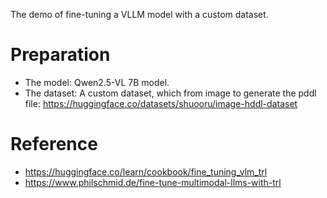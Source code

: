 The demo of fine-tuning a VLLM model with a custom dataset.

# Preparation
- The model: Qwen2.5-VL 7B model.
- The dataset: A custom dataset, which from image to generate the pddl file: https://huggingface.co/datasets/shuooru/image-hddl-dataset


# Reference
- https://huggingface.co/learn/cookbook/fine_tuning_vlm_trl
- https://www.philschmid.de/fine-tune-multimodal-llms-with-trl